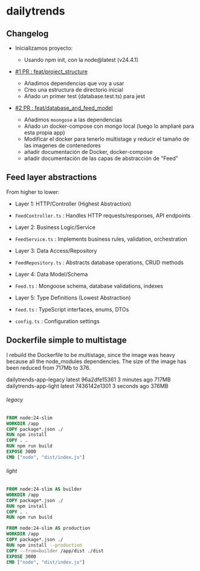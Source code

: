 # dailytrends



## Changelog


- Inicializamos proyecto:
    - Usando npm init, con la node@latest (v24.4.1)

- [#1 PR : feat/project_structure ](https://github.com/aabril/dailytrends/pull/1)
    - Añadimos dependencias que voy a usar 
    - Creo una estructura de directorio inicial
    - Añado un primer test (database.test.ts) para jest

- [#2 PR : feat/database_and_feed_model ](https://github.com/aabril/dailytrends/pull/2)
    - Añadimos `moongose` a las dependencias
    - Añado un docker-compose con mongo local (luego lo ampliaré para esta propia app)
    - Modificar el docker para tenerlo multistage y reducir el tamaño de las imagenes de contenedores
    - añadir documentación de Docker, docker-compose
    - añadir documentación de las capas de abstracción de "Feed"


## Feed layer abstractions

From higher to lower:

- Layer 1: HTTP/Controller (Highest Abstraction)  
 - `FeedController.ts` : Handles HTTP requests/responses, API endpoints

- Layer 2: Business Logic/Service
 - `FeedService.ts`    : Implements business rules, validation, orchestration

- Layer 3: Data Access/Repository 
 - `FeedRepository.ts` : Abstracts database operations, CRUD methods

- Layer 4: Data Model/Schema
 - `Feed.ts`           : Mongoose schema, database validations, indexes

- Layer 5: Type Definitions (Lowest Abstraction) 
 - `Feed.ts`           : TypeScript interfaces, enums, DTOs
 - `config.ts`         : Configuration settings

## Dockerfile simple to multistage

I rebuild the Dockerfile to be multistage, since the image was heavy because all the node_modules dependencies.
The size of the image has been reduced from 717Mb to 376.

dailytrends-app-legacy    latest    96a2dfe15361   3 minutes ago   717MB
dailytrends-app-light     latest    7436142e1301   3 seconds ago   376MB


###### legacy 

```Dockerfile
FROM node:24-slim
WORKDIR /app
COPY package*.json ./
RUN npm install
COPY . .
RUN npm run build
EXPOSE 3000
CMD ["node", "dist/index.js"]
```

###### light

```Dockerfile
FROM node:24-slim AS builder
WORKDIR /app
COPY package*.json ./
RUN npm install
COPY . .
RUN npm run build

FROM node:24-slim AS production
WORKDIR /app
COPY package*.json ./
RUN npm install --production
COPY --from=builder /app/dist ./dist
EXPOSE 3000
CMD ["node", "dist/index.js"]

```



